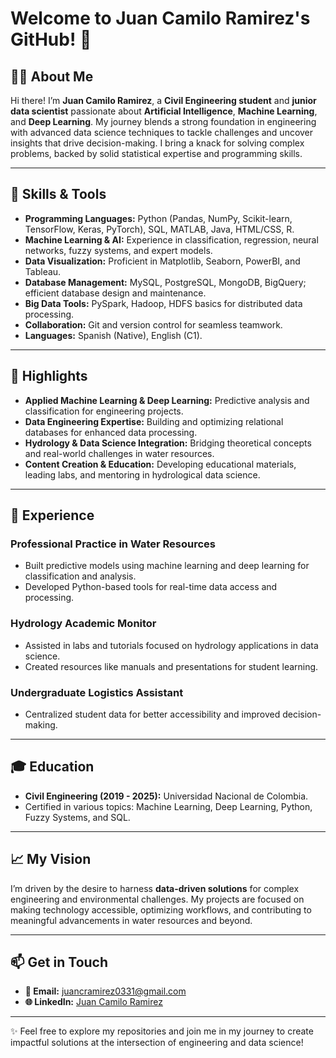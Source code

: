 # Welcome to Juan Camilo Ramirez's GitHub! 🌟

## 👨‍💻 About Me

Hi there! I’m **Juan Camilo Ramirez**, a **Civil Engineering student** and **junior data scientist** passionate about **Artificial Intelligence**, **Machine Learning**, and **Deep Learning**. My journey blends a strong foundation in engineering with advanced data science techniques to tackle challenges and uncover insights that drive decision-making. I bring a knack for solving complex problems, backed by solid statistical expertise and programming skills.

---

## 🔧 Skills & Tools

- **Programming Languages:** Python (Pandas, NumPy, Scikit-learn, TensorFlow, Keras, PyTorch), SQL, MATLAB, Java, HTML/CSS, R.
- **Machine Learning & AI:** Experience in classification, regression, neural networks, fuzzy systems, and expert models.
- **Data Visualization:** Proficient in Matplotlib, Seaborn, PowerBI, and Tableau.
- **Database Management:** MySQL, PostgreSQL, MongoDB, BigQuery; efficient database design and maintenance.
- **Big Data Tools:** PySpark, Hadoop, HDFS basics for distributed data processing.
- **Collaboration:** Git and version control for seamless teamwork.
- **Languages:** Spanish (Native), English (C1).

---

## 🌟 Highlights

- **Applied Machine Learning & Deep Learning:** Predictive analysis and classification for engineering projects.
- **Data Engineering Expertise:** Building and optimizing relational databases for enhanced data processing.
- **Hydrology & Data Science Integration:** Bridging theoretical concepts and real-world challenges in water resources.
- **Content Creation & Education:** Developing educational materials, leading labs, and mentoring in hydrological data science.

---

## 💼 Experience

### **Professional Practice in Water Resources**
- Built predictive models using machine learning and deep learning for classification and analysis.
- Developed Python-based tools for real-time data access and processing.

### **Hydrology Academic Monitor**
- Assisted in labs and tutorials focused on hydrology applications in data science.
- Created resources like manuals and presentations for student learning.

### **Undergraduate Logistics Assistant**
- Centralized student data for better accessibility and improved decision-making.

---

## 🎓 Education

- **Civil Engineering (2019 - 2025):** Universidad Nacional de Colombia.
- Certified in various topics: Machine Learning, Deep Learning, Python, Fuzzy Systems, and SQL.

---

## 📈 My Vision

I’m driven by the desire to harness **data-driven solutions** for complex engineering and environmental challenges. My projects are focused on making technology accessible, optimizing workflows, and contributing to meaningful advancements in water resources and beyond.

---

## 📫 Get in Touch

- **📧 Email:** juancramirez0331@gmail.com
- **🌐 LinkedIn:** [Juan Camilo Ramirez](https://www.linkedin.com/in/camiloramirez31)

---

✨ Feel free to explore my repositories and join me in my journey to create impactful solutions at the intersection of engineering and data science!

<!---
camilorav31/camilorav31 is a ✨ special ✨ repository because its `README.md` (this file) appears on your GitHub profile.
You can click the Preview link to take a look at your changes.
--->
